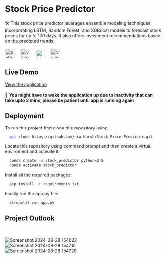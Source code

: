 # Stock Price Predictor

🛠️ This stock price predictor leverages ensemble modeling techniques, incorporating LSTM, Random Forest, and XGBoost models to forecast stock prices for up to 100 days. It also offers investment recommendations based on the predicted trends.<br>
<br><img src="https://cdn.jsdelivr.net/gh/devicons/devicon/icons/python/python-original.svg" height="30" alt="python logo"  />
<img width="12" />
<img src="https://cdn.jsdelivr.net/gh/devicons/devicon/icons/vscode/vscode-original.svg" height="30" alt="vscode logo"  />
<img width="12" />
<img src="https://seeklogo.com/images/S/streamlit-logo-1A3B208AE4-seeklogo.com.png" height="26" alt="vscode logo"  />
<img width="12" />
<img src="https://upload.wikimedia.org/wikipedia/commons/thumb/e/e1/Google_Chrome_icon_%28February_2022%29.svg/2048px-Google_Chrome_icon_%28February_2022%29.svg.png" height="30" alt="vscode logo"  />
<img width="12" />

## Live Demo

[View the application](https://stock-price-predictor-9yes3rhwbjwjveqmvzx73v.streamlit.app/) <br><br>
🚨 **You might have to wake the application up due to inactivity that can take upto 2 mins, please be patient until app is running again**

## Deployment

To run this project first clone this repository using:

```bash
  git clone https://github.com/aka-Harsh/Stock-Price-Predictor.git
```
Locate this repository using command prompt and then create a virtual enviroment and activate it:

```bash
  conda create -n stock_predictor python=3.8
  conda activate stock_predictor
```
Install all the required packages:
```bash
  pip install -r requirements.txt
```
Finally run the app.py file:
```bash
  streamlit run app.py
```

## Project Outlook
<br>

![Screenshot 2024-08-28 154622](https://github.com/user-attachments/assets/2e75af60-97f2-4c55-895a-f040cd371f4f) <br>
![Screenshot 2024-08-28 154715](https://github.com/user-attachments/assets/f26860fe-7e27-4600-9aaa-0d5f6f70baba) <br>
![Screenshot 2024-08-28 154729](https://github.com/user-attachments/assets/d9728a0c-848f-4e19-89f1-1308f924dad9)

